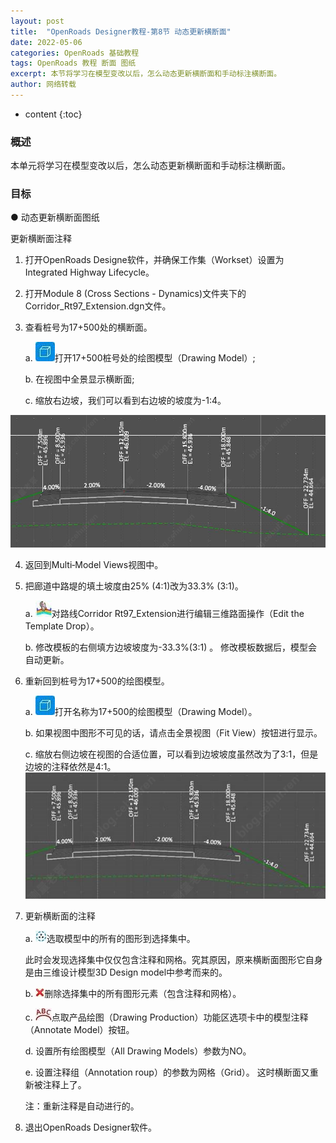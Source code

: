 ```yaml
---
layout: post
title:  "OpenRoads Designer教程-第8节 动态更新横断面"
date: 2022-05-06
categories: OpenRoads 基础教程
tags: OpenRoads 教程 断面 图纸
excerpt: 本节将学习在模型变改以后，怎么动态更新横断面和手动标注横断面。
author: 网络转载
---
```

* content
{:toc}

### 概述 
本单元将学习在模型变改以后，怎么动态更新横断面和手动标注横断面。
  
### 目标 
● 动态更新横断面图纸 

更新横断面注释 

1. 打开OpenRoads Designe软件，并确保工作集（Workset）设置为Integrated Highway Lifecycle。

2. 打开Module 8 (Cross Sections - Dynamics)文件夹下的Corridor_Rt97_Extension.dgn文件。

3. 查看桩号为17+500处的横断面。

     a. ![](/img/2022/2022-09-06-14-10-37.png)打开17+500桩号处的绘图模型（Drawing Model）;

     b. 在视图中全景显示横断面;

     c. 缩放右边坡，我们可以看到右边坡的坡度为-1:4。

![](/img/2022/2022-09-06-14-10-26.png)

4. 返回到Multi‐Model Views视图中。

5. 把廊道中路堤的填土坡度由25% (4:1)改为33.3% (3:1)。

     a. ![](/img/2022/2022-09-06-14-10-10.png)对路线Corridor Rt97_Extension进行编辑三维路面操作（Edit the Template Drop）。

     b. 修改模板的右侧填方边坡坡度为-33.3%(3:1) 。
     修改模板数据后，模型会自动更新。
 
6. 重新回到桩号为17+500的绘图模型。

     a. ![](/img/2022/2022-09-06-14-09-50.png)打开名称为17+500的绘图模型（Drawing Model）。

     b. 如果视图中图形不可见的话，请点击全景视图（Fit View）按钮进行显示。                         

     c. 缩放右侧边坡在视图的合适位置，可以看到边坡坡度虽然改为了3:1，但是边坡的注释依然是4:1。
![](/img/2022/2022-09-06-14-09-33.png)

7. 更新横断面的注释

     a. ![](/img/2022/2022-09-06-14-09-16.png)选取模型中的所有的图形到选择集中。

     此时会发现选择集中仅仅包含注释和网格。究其原因，原来横断面图形它自身是由三维设计模型3D Design model中参考而来的。

     b. ![](/img/2022/2022-09-06-14-09-05.png)删除选择集中的所有图形元素（包含注释和网格）。

     c. ![](/img/2022/2022-09-06-14-08-30.png)点取产品绘图（Drawing Production）功能区选项卡中的模型注释（Annotate Model）按钮。

     d. 设置所有绘图模型（All Drawing Models）参数为NO。

     e. 设置注释组（Annotation roup）的参数为网格（Grid）。
     这时横断面又重新被注释上了。
 
     注：重新注释是自动进行的。
 
8. 退出OpenRoads Designer软件。